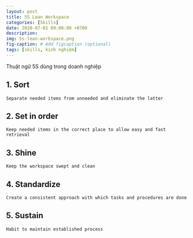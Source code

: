 ```yaml
---
layout: post
title: 5S Lean Workspace
categories: [Skills]
date: 2020-07-01 09:00:00 +0700
description: 
img: 5s-lean-workspace.png
fig-caption: # Add figcaption (optional)
tags: [skills, kinh nghiệm]
---
```


Thuật ngữ 5S dùng trong doanh nghiệp

## 1. Sort
```
Separate needed items from unneeded and eliminate the latter
```

## 2. Set in order
```
Keep needed items in the correct place to allow easy and fast retrieval
```

## 3. Shine
```
Keep the workspace swept and clean
```

## 4. Standardize
```
Create a consistent approach with which tasks and procedures are done
```

## 5. Sustain
```
Habit to maintain established process
```
